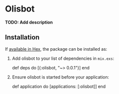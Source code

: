 # Olisbot

**TODO: Add description**

## Installation

If [available in Hex](https://hex.pm/docs/publish), the package can be installed as:

  1. Add olisbot to your list of dependencies in `mix.exs`:

        def deps do
          [{:olisbot, "~> 0.0.1"}]
        end

  2. Ensure olisbot is started before your application:

        def application do
          [applications: [:olisbot]]
        end

